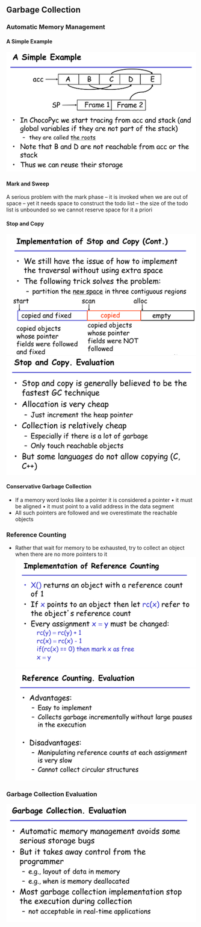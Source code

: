 ## Garbage Collection
### Automatic Memory Management
#### A Simple Example
![image](https://github.com/xiaoyisha/cs162_test/blob/master/1544160115(1).png)
#### Mark and Sweep
 A serious problem with the mark phase
– it is invoked when we are out of space
– yet it needs space to construct the todo list
– the size of the todo list is unbounded so we cannot
reserve space for it a priori
#### Stop and Copy
![image](https://github.com/xiaoyisha/cs162_test/blob/master/1544162715(1).png)
![image](https://github.com/xiaoyisha/cs162_test/blob/master/1544162986(1).png)
#### Conservative Garbage Collection
- If a memory word looks like a pointer it is considered a pointer
• it must be aligned
• it must point to a valid address in the data segment
- All such pointers are followed and we overestimate the reachable objects
### Reference Counting
- Rather that wait for memory to be exhausted, try to collect an object when there are no more pointers to it
![image](https://github.com/xiaoyisha/cs162_test/blob/master/1544163512(1).png)
![image](https://github.com/xiaoyisha/cs162_test/blob/master/1544163617(1).png)
### Garbage Collection Evaluation
![image](https://github.com/xiaoyisha/cs162_test/blob/master/1544163679(1).png)
